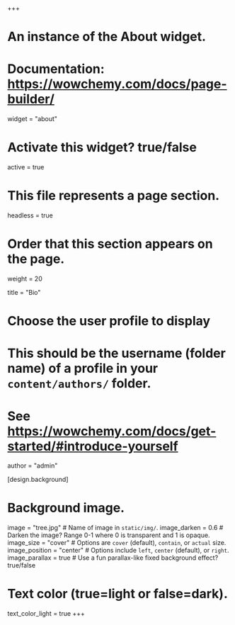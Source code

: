 +++
# An instance of the About widget.
# Documentation: https://wowchemy.com/docs/page-builder/
widget = "about"

# Activate this widget? true/false
active = true

# This file represents a page section.
headless = true

# Order that this section appears on the page.
weight = 20

title = "Bio"

# Choose the user profile to display
# This should be the username (folder name) of a profile in your `content/authors/` folder.
# See https://wowchemy.com/docs/get-started/#introduce-yourself
author = "admin"

[design.background]
  # Background image.
  image = "tree.jpg"  # Name of image in `static/img/`.
  image_darken = 0.6  # Darken the image? Range 0-1 where 0 is transparent and 1 is opaque.
  image_size = "cover"  #  Options are `cover` (default), `contain`, or `actual` size.
  image_position = "center"  # Options include `left`, `center` (default), or `right`.
  image_parallax = true  # Use a fun parallax-like fixed background effect? true/false

  # Text color (true=light or false=dark).
  text_color_light = true
+++
